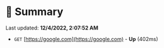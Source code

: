 # 📖 Summary
Last updated: **12/4/2022, 2:07:52 AM**

- `GET` [https://google.com](https://google.com) - **Up** (402ms)
